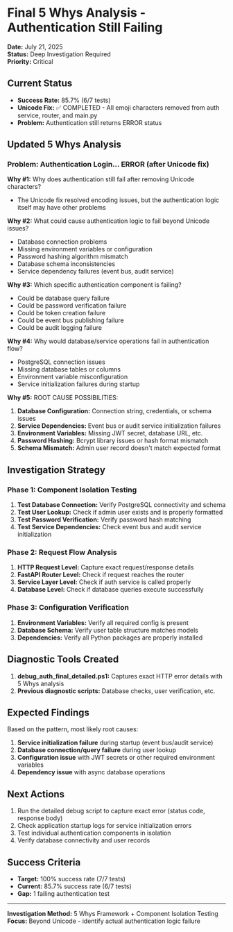# Final 5 Whys Analysis - Authentication Still Failing
**Date:** July 21, 2025  
**Status:** Deep Investigation Required  
**Priority:** Critical  

## Current Status
- **Success Rate:** 85.7% (6/7 tests)
- **Unicode Fix:** ✅ COMPLETED - All emoji characters removed from auth service, router, and main.py
- **Problem:** Authentication still returns ERROR status

## Updated 5 Whys Analysis

### Problem: Authentication Login... ERROR (after Unicode fix)

**Why #1:** Why does authentication still fail after removing Unicode characters?
- The Unicode fix resolved encoding issues, but the authentication logic itself may have other problems

**Why #2:** What could cause authentication logic to fail beyond Unicode issues?
- Database connection problems
- Missing environment variables or configuration
- Password hashing algorithm mismatch
- Database schema inconsistencies
- Service dependency failures (event bus, audit service)

**Why #3:** Which specific authentication component is failing?
- Could be database query failure
- Could be password verification failure  
- Could be token creation failure
- Could be event bus publishing failure
- Could be audit logging failure

**Why #4:** Why would database/service operations fail in authentication flow?
- PostgreSQL connection issues
- Missing database tables or columns
- Environment variable misconfiguration
- Service initialization failures during startup

**Why #5:** ROOT CAUSE POSSIBILITIES:
1. **Database Configuration:** Connection string, credentials, or schema issues
2. **Service Dependencies:** Event bus or audit service initialization failures
3. **Environment Variables:** Missing JWT secret, database URL, etc.
4. **Password Hashing:** Bcrypt library issues or hash format mismatch
5. **Schema Mismatch:** Admin user record doesn't match expected format

## Investigation Strategy

### Phase 1: Component Isolation Testing
1. **Test Database Connection:** Verify PostgreSQL connectivity and schema
2. **Test User Lookup:** Check if admin user exists and is properly formatted
3. **Test Password Verification:** Verify password hash matching
4. **Test Service Dependencies:** Check event bus and audit service initialization

### Phase 2: Request Flow Analysis
1. **HTTP Request Level:** Capture exact request/response details
2. **FastAPI Router Level:** Check if request reaches the router
3. **Service Layer Level:** Check if auth service is called properly
4. **Database Level:** Check if database queries execute successfully

### Phase 3: Configuration Verification
1. **Environment Variables:** Verify all required config is present
2. **Database Schema:** Verify user table structure matches models
3. **Dependencies:** Verify all Python packages are properly installed

## Diagnostic Tools Created
1. **debug_auth_final_detailed.ps1:** Captures exact HTTP error details with 5 Whys analysis
2. **Previous diagnostic scripts:** Database checks, user verification, etc.

## Expected Findings
Based on the pattern, most likely root causes:
1. **Service initialization failure** during startup (event bus/audit service)
2. **Database connection/query failure** during user lookup
3. **Configuration issue** with JWT secrets or other required environment variables
4. **Dependency issue** with async database operations

## Next Actions
1. Run the detailed debug script to capture exact error (status code, response body)
2. Check application startup logs for service initialization errors
3. Test individual authentication components in isolation
4. Verify database connectivity and user records

## Success Criteria
- **Target:** 100% success rate (7/7 tests)
- **Current:** 85.7% success rate (6/7 tests) 
- **Gap:** 1 failing authentication test

---
**Investigation Method:** 5 Whys Framework + Component Isolation Testing  
**Focus:** Beyond Unicode - identify actual authentication logic failure